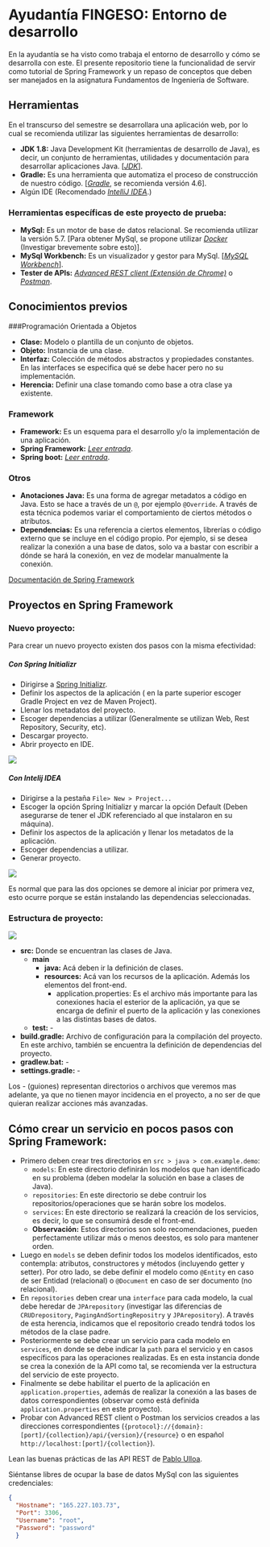 <link rel="stylesheet" href="https://stackpath.bootstrapcdn.com/bootstrap/4.1.0/css/bootstrap.min.css" integrity="sha384-9gVQ4dYFwwWSjIDZnLEWnxCjeSWFphJiwGPXr1jddIhOegiu1FwO5qRGvFXOdJZ4" crossorigin="anonymous">

# Ayudantía FINGESO: Entorno de desarrollo

En la ayudantía se ha visto como trabaja el entorno de desarrollo y cómo se desarrolla con este. El presente repositorio tiene la funcionalidad de servir como tutorial de Spring Framework y un repaso de conceptos que deben ser manejados en la asignatura Fundamentos de Ingeniería de Software.

## Herramientas
En el transcurso del semestre se desarrollara una aplicación web, por lo cual se recomienda utilizar las siguientes herramientas de desarrollo:
- **JDK 1.8:** Java Development Kit (herramientas de desarrollo de Java), es decir, un conjunto de herramientas, utilidades y documentación para desarrollar aplicaciones Java. [[_JDK_](http://www.oracle.com/technetwork/java/javase/downloads/jdk8-downloads-2133151.html?ssSourceSiteId=otnes)].
- **Gradle:** Es una herramienta que automatiza el proceso de construcción de nuestro código. [[_Gradle_](https://gradle.org/install/), se recomienda versión 4.6].
- Algún IDE (Recomendado [_IntelliJ IDEA_](https://www.jetbrains.com/idea/).)

### Herramientas específicas de este proyecto de prueba:

- **MySql:** Es un motor de base de datos relacional. Se recomienda utilizar la versión 5.7. [Para obtener MySql, se propone utilizar [_Docker_](https://www.docker.com/) (Investigar brevemente sobre esto)].
- **MySql Workbench:** Es un visualizador y gestor para MySql. [[_MySQL Workbench_](https://www.mysql.com/products/workbench/)].
- **Tester de APIs:** [_Advanced REST client (Extensión de Chrome)_](https://chrome.google.com/webstore/detail/advanced-rest-client/hgmloofddffdnphfgcellkdfbfbjeloo) o [_Postman_](https://www.getpostman.com/apps).

## Conocimientos previos

###Programación Orientada a Objetos
- **Clase:**  Modelo o plantilla de un conjunto de objetos.
- **Objeto:** Instancia de una clase.
- **Interfaz:** Colección de métodos abstractos y propiedades constantes. En las interfaces se especifica qué se debe hacer pero no su implementación. 
- **Herencia:** Definir una clase tomando como base a otra clase ya existente.


### Framework
- **Framework:** Es un esquema para el desarrollo y/o la implementación de una aplicación.
- **Spring Framework:** [_Leer entrada_](http://curiotek.com/2017/06/16/java-que-es-spring/).
- **Spring boot:** [_Leer entrada_](https://www.arquitecturajava.com/que-es-spring-boot/).

### Otros
- **Anotaciones Java:** Es una forma de agregar metadatos a código en Java. Esto se hace a través de un `@`, por ejemplo `@Override`. A través de esta técnica podemos variar el comportamiento de ciertos métodos o atributos.
- **Dependencias:** Es una referencia a ciertos elementos, librerías o código externo que se incluye en el código propio. Por ejemplo, si se desea realizar la conexión a una base de datos, solo va a bastar con escribir a dónde se hará la conexión, en vez de modelar manualmente la conexión.

[Documentación de Spring Framework](https://spring.io/docs)

## Proyectos en Spring Framework

### Nuevo proyecto:
Para crear un nuevo proyecto existen dos pasos con la misma efectividad:

##### Con Spring Initializr 
- Dirigirse a [Spring Initializr](https://start.spring.io/).
- Definir los aspectos de la aplicación ( en la parte superior escoger Gradle Project en vez de Maven Project).
- Llenar los metadatos del proyecto.
- Escoger dependencias a utilizar (Generalmente se utilizan <span class="badge badge-primary">Web</span>, <span class="badge badge-danger">Rest Repository</span>, <span class="badge badge-success">Security</span>, etc). 
- Descargar proyecto.
- Abrir proyecto en IDE.

<img src = "https://ibb.co/gDeZR7">

##### Con Intelij IDEA
- Dirigirse a la pestaña `File> New > Project...`
- Escoger la opción Spring Initializr y marcar la opción Default (Deben asegurarse de tener el JDK referenciado al que instalaron en su máquina).
- Definir los aspectos de la aplicación y llenar los metadatos de la aplicación.
- Escoger dependencias a utilizar.
- Generar proyecto.

<img src = "https://ibb.co/nABQYn">


Es normal que para las dos opciones se demore al iniciar por primera vez, esto ocurre porque se están instalando las dependencias seleccionadas.

### Estructura de proyecto:

<img src = "https://ibb.co/kfVPR7">

- **src:** Donde se encuentran las clases de Java.
  - **main**
    - **java:** Acá deben ir la definición de clases.
    - **resources:** Acá van los recursos de la aplicación. Además los elementos del front-end.
      - application.properties: Es el archivo más importante para las conexiones hacia el esterior de la aplicación, ya que se encarga de definir el puerto de la aplicación y las conexiones a las distintas bases de datos.
  - **test:** -
- **build.gradle:** Archivo de configuración para la compilación del proyecto. En este archivo, también se encuentra la definición de dependencias del proyecto.
- **gradlew.bat:** -
- **settings.gradle:** -

Los - (guiones) representan directorios o archivos que veremos mas adelante, ya que no tienen mayor incidencia en el proyecto, a no ser de que quieran realizar acciones más avanzadas.

## Cómo crear un servicio en pocos pasos con Spring Framework:
- Primero deben crear tres directorios en `src > java > com.example.demo`:
   - `models`: En este directorio definirán los modelos que han identificado en su problema (deben modelar la solución en base a clases de Java).
   - `repositories`: En este directorio se debe contruir los repositorios/operaciones que se harán sobre los modelos.
   - `services`: En este directorio se realizará la creación de los servicios, es decir, lo que se consumirá desde el front-end.
   - **Observación:** Estos directorios son solo recomendaciones, pueden perfectamente utilizar más o menos deestos, es solo para mantener orden. 
- Luego en `models` se deben definir todos los modelos identificados, esto contempla: atributos, constructores y métodos (incluyendo getter y setter). Por otro lado, se debe definir el modelo como `@Entity` en caso de ser Entidad (relacional) o `@Document` en caso de ser documento (no relacional).
- En `repositories` deben crear una `interface` para cada modelo, la cual debe heredar de `JPArepository` (investigar las diferencias de `CRUDrepository`, `PagingAndSortingRepositry` y `JPArepository`). A través de esta herencia, indicamos que el repositorio creado tendrá todos los métodos de la clase padre.
- Posteriormente se debe crear un servicio para cada modelo en `services`, en donde se debe indicar la `path` para el servicio y en casos específicos para las operaciones realizadas. Es en esta instancia donde se crea la conexión de la API como tal, se recomienda ver la estructura del servicio de este proyecto.
- Finalmente se debe habilitar el puerto de la aplicación en `application.properties`, además de realizar la conexión a las bases de datos correspondientes (observar como está definida `application.properties` en este proyecto).
- Probar con Advanced REST client o Postman los servicios creados a las direcciones correspondientes (`{protocol}://{domain}:[port]/{collection}/api/{version}/{resource}` o en español `http://localhost:[port]/{collection}`).

Lean las buenas prácticas de las API REST de [Pablo Ulloa](http://slides.com/prulloac/deck#/).

Siéntanse libres de ocupar la base de datos MySql con las siguientes credenciales:
```json
{
  "Hostname": "165.227.103.73",
  "Port": 3306,
  "Username": "root",
  "Password": "password"  
  }
``` 